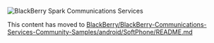 ![BlackBerry Spark Communications Services](https://developer.blackberry.com/files/bbm-enterprise/documents/guide/resources/images/bnr-bbm-enterprise-sdk-title.png)

This content has moved to [BlackBerry/BlackBerry-Communications-Services-Community-Samples/android/SoftPhone/README.md](https://github.com/BlackBerry/BlackBerry-Communications-Services-Community-Samples/android/SoftPhone/README.md)
